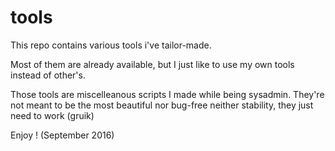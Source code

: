 # tools
This repo contains various tools i've tailor-made.

Most of them are already available, but I just like to use my own tools instead of other's.

Those tools are miscelleanous scripts I made while being sysadmin. 
They're not meant to be the most beautiful nor bug-free neither stability, they just need to work (gruik)

Enjoy ! (September 2016)
